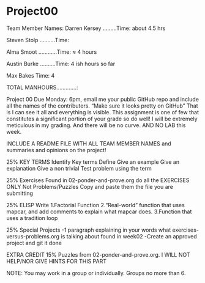 # Project00
Team Member Names:
Darren Kersey .........Time: about 4.5 hrs

Steven Stolp ..........Time:

Alma Smoot ............Time: ≈ 4 hours

Austin Burke ..........Time: 4 ish hours so far

Max Bakes              Time: 4 

TOTAL MANHOURS.............:

Project 00
Due Monday: 6pm, email me your public GitHub repo and include all the names of the contributers.
“Make sure it looks pretty on GitHub”  That is I can see it all and everything is visible.
This assignment is one of few that constitutes a significant portion of your grade so do well!
I will be extremely meticulous in my grading. And there will be no curve. AND NO LAB this week.

INCLUDE A README FILE WITH ALL TEAM MEMBER NAMES and summaries and opinions on the project!

25%
KEY TERMS
Identify Key terms
Define
Give an example
Give an explanation
Give a non trivial Test problem using the term

25%
Exercises
Found in 02-ponder-and-prove.org do all the
EXERCISES ONLY
Not Problems/Puzzles
Copy and paste them the file you are submitting

25%
ELISP
Write
1.Factorial Function
2.“Real-world” function that uses mapcar, and add comments to explain what mapcar does.
3.Function that uses a tradition loop

25%
Special Projects
-1 paragraph explaining in your words what exercises-versus-problems.org is talking about found in week02
-Create an approved project and git it done

EXTRA CREDIT 15% 
Puzzles from 02-ponder-and-prove.org.  I WILL NOT HELP/NOR GIVE HINTS FOR THIS PART

NOTE: You may work in a group or individually. Groups no more than 6.
